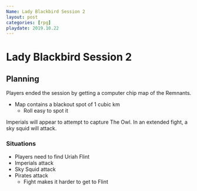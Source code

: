 ```yaml
---
Name: Lady Blackbird Session 2
layout: post
categories: [rpg]
playdate: 2019.10.22
---
```


# Lady Blackbird Session 2

## Planning 

Players ended the session by getting a computer chip map of the Remnants.
- Map contains a blackout spot of 1 cubic km
  - Roll easy to spot it

Imperials will appear to attempt to capture The Owl.  In an extended fight, a sky squid will attack.

### Situations
- Players need to find Uriah Flint
- Imperials attack
- Sky Squid attack
- Pirates attack
  - Fight makes it harder to get to Flint
